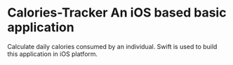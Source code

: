 # Calories-Tracker An iOS based basic application

Calculate daily calories consumed by an individual. Swift is used to build this application in iOS platform.

